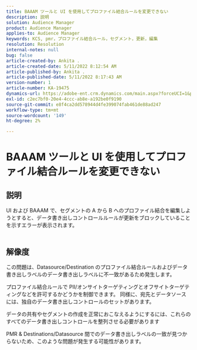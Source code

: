 ```yaml
---
title: BAAAM ツールと UI を使用してプロファイル結合ルールを変更できない
description: 説明
solution: Audience Manager
product: Audience Manager
applies-to: Audience Manager
keywords: KCS, pmr，プロファイル結合ルール，セグメント，更新，編集
resolution: Resolution
internal-notes: null
bug: false
article-created-by: Ankita .
article-created-date: 5/11/2022 8:12:54 AM
article-published-by: Ankita .
article-published-date: 5/11/2022 8:17:43 AM
version-number: 1
article-number: KA-19475
dynamics-url: https://adobe-ent.crm.dynamics.com/main.aspx?forceUCI=1&pagetype=entityrecord&etn=knowledgearticle&id=19c23222-02d1-ec11-a7b5-0022480a8d10
exl-id: c2ec7bf0-20e4-4ccc-ab8e-a192be0f9190
source-git-commit: e8f4ca2dd578944d4fe399074fab461de88ad247
workflow-type: tm+mt
source-wordcount: '149'
ht-degree: 2%

---
```


# BAAAM ツールと UI を使用してプロファイル結合ルールを変更できない

## 説明

UI および BAAAM で、セグメントの A から B へのプロファイル結合を編集しようとすると、データ書き出しコントロールルールが更新をブロックしていることを示すエラーが表示されます。
<br> 

## 解像度


この問題は、Datasource/Destination のプロファイル結合ルールおよびデータ書き出しラベルのデータ書き出しラベルに不一致があるため発生します。

プロファイル結合ルールで PII/オンサイトターゲティングとオフサイトターゲティングなどを許可するかどうかを制御できます。 同様に、宛先とデータソースには、独自のデータ書き出しコントロールのセットがあります。

データの共有やセグメントの作成を正常におこなえるようにするには、これらのすべてのデータ書き出しコントロールを整列させる必要があります

PMR &amp; Destinations/Datasource 間でのデータ書き出しラベルの一致が見つからないため、このような問題が発生する可能性があります。
